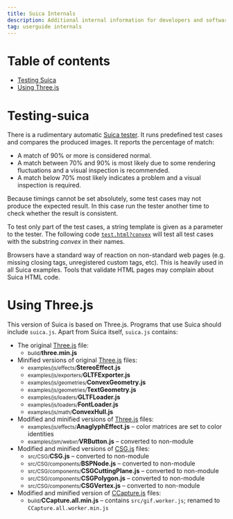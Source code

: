 ```yaml
---
title: Suica Internals
description: Additional internal information for developers and software masochists
tag: userguide internals
---
```


# Table of contents

- [Testing Suica](#testing-suica)
- [Using Three.js](#using-threejs)


# Testing-suica

There is a rudimentary automatic [Suica tester](../test/test.html). It runs predefined test cases and compares the produced images. It reports the percentage of match:

- A match of 90% or more is considered normal.
- A match between 70% and 90% is most likely due to some rendering fluctuations
and a visual inspection is recommended.
- A match below 70% most likely indicates a problem and a visual inspection is
required.

Because timings cannot be set absolutely, some test cases may not produce the expected result. In this case run the tester another time to check whether the result is consistent.

To test only part of the test cases, a string template is given as a parameter to the tester. The following code [`test.html?convex`](../test/test.html?convex) will test all test cases with the substring *convex* in their names.

Browsers have a standard way of reaction on non-standard web pages (e.g. missing closing tags, unregistered custom tags, etc). This is heavily used in all Suica
examples. Tools that validate HTML pages may complain about Suica HTML code.


# Using Three.js

This version of Suica is based on Three.js. Programs that use Suica should include `suica.js`. Apart from Suica itself, `suica.js` contains:

- The original [Three.js](https://github.com/mrdoob/three.js/) file:
	- <small>build/</small><b>three.min.js</b>
- Minified versions of original [Three.js](https://github.com/mrdoob/three.js/) files:
	- <small>examples/js/effects/</small><b>StereoEffect.js</b>
	- <small>examples/js/exporters/</small><b>GLTFExporter.js</b>
	- <small>examples/js/geometries/</small><b>ConvexGeometry.js</b>
	- <small>examples/js/geometries/</small><b>TextGeometry.js</b>
	- <small>examples/js/loaders/</small><b>GLTFLoader.js</b>
	- <small>examples/js/loaders/</small><b>FontLoader.js</b>
	- <small>examples/js/math/</small><b>ConvexHull.js</b>
- Modified and minified versions of [Three.js](https://github.com/mrdoob/three.js/) files:
	- <small>examples/js/effects/</small><b>AnaglyphEffect.js</b> &ndash; color matrices are set to color identities
	- <small>examples/jsm/webxr/</small><b>VRButton.js</b> &ndash; converted to non-module
- Modified and minified versions of [CSG.js](https://github.com/looeee/threejs-csg) files:
	- <small>src/CSG/</small><b>CSG.js</b> &ndash; converted to non-module
	- <small>src/CSG/components/</small><b>BSPNode.js</b> &ndash; converted to non-module
	- <small>src/CSG/components/</small><b>CSGCuttingPlane.js</b> &ndash; converted to non-module
	- <small>src/CSG/components/</small><b>CSGPolygon.js</b> &ndash; converted to non-module
	- <small>src/CSG/components/</small><b>CSGVertex.js</b> &ndash; converted to non-module
- Modified and minified version of [CCapture.js](https://github.com/spite/ccapture.js) files:
	- <small>build/</small><b>CCapture.all.min.js</b> &ndash; contains `src/gif.worker.js`; renamed to `CCapture.all.worker.min.js`
